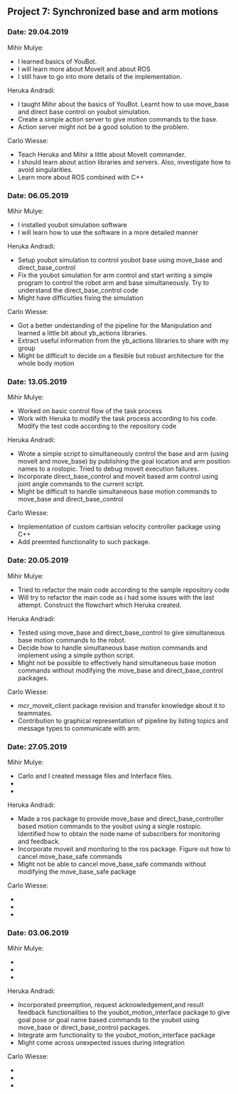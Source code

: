 
## Project 7: Synchronized base and arm motions
### Date: 29.04.2019

Mihir Mulye:

   * I learned basics of YouBot.
   * I will learn more about MoveIt and about ROS
   * I still have to go into more details of the implementation.

Heruka Andradi:

   * I taught Mihir about the basics of YouBot. Learnt how to use move_base and direct base control on youbot simulation.
   * Create a simple action server to give motion commands to the base.
   * Action server might not be a good solution to the problem.


Carlo Wiesse:

   * Teach Heruka and Mihir a little about MoveIt commander. 
   * I should learn about action libraries and servers. Also, investigate how to avoid singularities.
   * Learn more about ROS combined with C++


### Date: 06.05.2019

Mihir Mulye:

   * I installed youbot simulation software 
   * I will learn how to use the software in a more detailed manner
   

Heruka Andradi:

   * Setup youbot simulation to control youbot base using move_base and direct_base_control
   * Fix the youbot simulation for arm control and start writing a simple program to control the robot arm and base simultaneously. Try to understand the direct_base_control code
   * Might have difficulties fixing the simulation

Carlo Wiesse:

   * Got a better undestanding of the pipeline for the Manipulation and learned a little bit about yb_actions libraries. 
   * Extract useful information from the yb_actions libraries to share with my group 
   * Might be difficult to decide on a flexible but robust architecture for the whole body motion
   
   
### Date: 13.05.2019

Mihir Mulye:

   * Worked on basic control flow of the task process 
   * Work with Heruka to modify the task process according to his code. Modify the test code according to the repository code 
   

Heruka Andradi:

   * Wrote a simple script to simultaneously control the base and arm (using moveit and move_base) by publishing the goal location and arm position names to a rostopic. Tried to debug moveit execution failures.
   * Incorporate direct_base_control and moveit based arm control using joint angle commands to the current script.
   * Might be difficult to handle simultaneous base motion commands to move_base and direct_base_control

Carlo Wiesse:

   * Implementation of custom cartisian velocity controller package using C++
   * Add preemted functionality to such package.
   
### Date: 20.05.2019

Mihir Mulye:

   * Tried to refactor the main code according to the sample repository code 
   * Will try to refactor the main code as i had some issues with the last attempt. Construct the flowchart which Heruka created. 
  

Heruka Andradi:

   * Tested using move_base and direct_base_control to give simultaneous base motion commands to the robot.
   * Decide how to handle simultaneous base motion commands and implement using a simple python script.
   * Might not be possible to effectively hand simultaneous base motion commands without modifying the move_base and direct_base_control packages.

Carlo Wiesse:

   * mcr_moveit_client package revision and transfer knowledge about it to teammates.
   * Contribution to graphical representation of pipeline by listing topics and message types to communicate with arm.
   
### Date: 27.05.2019

Mihir Mulye:

   * Carlo and I created message files and Interface files.
   * 
   *
  

Heruka Andradi:

   * Made a ros package to provide move_base and direct_base_controller based motion commands to the youbot using a single rostopic. Identified how to obtain the node name of subscribers for monitoring and feedback.
   * Incorporate moveit and monitoring to the ros package. Figure out how to cancel move_base_safe commands
   * Might not be able to cancel move_base_safe commands without modifying the move_base_safe package

Carlo Wiesse:

   *
   *
   *
   
### Date: 03.06.2019

Mihir Mulye:

   * 
   * 
   *
  

Heruka Andradi:

   * Incorporated preemption, request acknowledgement,and result feedback functionalities to the youbot_motion_interface package to give goal pose or goal name based commands to the youbot using move_base or direct_base_control packages.
   * Integrate arm functionality to the youbot_motion_interface package
   * Might come across unexpected issues during integration

Carlo Wiesse:

   *
   *
   *


